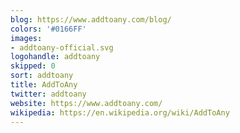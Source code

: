```yaml
---
blog: https://www.addtoany.com/blog/
colors: '#0166FF'
images:
- addtoany-official.svg
logohandle: addtoany
skipped: 0
sort: addtoany
title: AddToAny
twitter: addtoany
website: https://www.addtoany.com/
wikipedia: https://en.wikipedia.org/wiki/AddToAny
---
```

